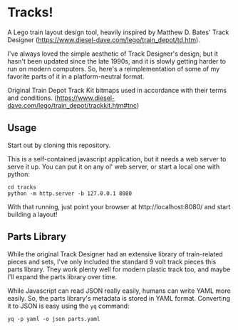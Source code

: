 # Tracks!

A Lego train layout design tool, heavily inspired by Matthew D. Bates' Track Designer (https://www.diesel-dave.com/lego/train_depot/td.htm).

I've always loved the simple aesthetic of Track Designer's design, but it hasn't been updated since the late 1990s, and it is slowly getting harder to run on modern computers.  So, here's a reimplementation of some of my favorite parts of it in a platform-neutral format.

Original Train Depot Track Kit bitmaps used in accordance with their terms and conditions. (https://www.diesel-dave.com/lego/train_depot/trackkit.htm#tnc)


## Usage

Start out by cloning this repository.

This is a self-contained javascript application, but it needs a web server to serve it up.  You can put it on any ol' web server, or start a local one with python:
```
cd tracks
python -m http.server -b 127.0.0.1 8080
```

With that running, just point your browser at http://localhost:8080/ and start building a layout!


## Parts Library

While the original Track Designer had an extensive library of train-related pieces and sets, I've only included the standard 9 volt track pieces this parts library.  They work plenty well for modern plastic track too, and maybe I'll expand the parts library over time.

While Javascript can read JSON really easily, humans can write YAML more easily.  So, the parts library's metadata is stored in YAML format.  Converting it to JSON is easy using the `yq` command:
```
yq -p yaml -o json parts.yaml
```
